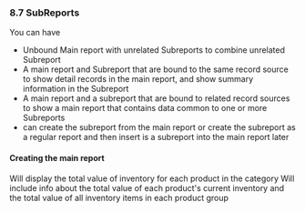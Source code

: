 ### 8.7 SubReports
You can have
- Unbound Main report with unrelated Subreports to combine unrelated Subreport
- A main report and Subreport that are bound to the same record source to show detail records in the main report, and show summary information in the Subreport
- A main report and a subreport that are bound to related record sources to show a main report that contains data common to one or more Subreports
- can create the subreport from the main report or create the subreport as a regular report and then insert is a subreport into the main report later
#### Creating the main report
Will display the total value of inventory for each product in the category
Will include info about the total value of each product's current inventory and the total value of all inventory items in each product group
